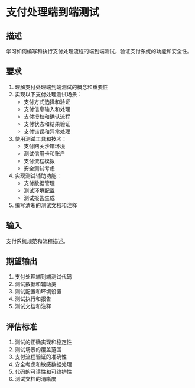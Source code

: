 # 支付处理端到端测试

## 描述
学习如何编写和执行支付处理流程的端到端测试，验证支付系统的功能和安全性。

## 要求
1. 理解支付处理端到端测试的概念和重要性
2. 实现以下支付处理测试场景：
   - 支付方式选择和验证
   - 支付信息输入和处理
   - 支付授权和确认流程
   - 支付状态和结果验证
   - 支付错误和异常处理
3. 使用测试工具和技术：
   - 支付网关沙箱环境
   - 测试信用卡和账户
   - 支付流程模拟
   - 安全测试考虑
4. 实现测试辅助功能：
   - 支付数据管理
   - 测试环境配置
   - 测试报告生成
5. 编写清晰的测试文档和注释

## 输入
支付系统规范和流程描述。

## 期望输出
1. 支付处理端到端测试代码
2. 测试数据和辅助类
3. 测试配置和环境设置
4. 测试执行和报告
5. 测试文档和注释

## 评估标准
1. 测试的正确实现和稳定性
2. 测试场景的覆盖范围
3. 支付流程验证的准确性
4. 安全考虑和敏感数据处理
5. 代码的可读性和可维护性
6. 测试文档的清晰度